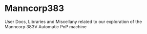 # Manncorp383
User Docs, Libraries and Miscellany related to our exploration of the Manncorp 383V Automatic PnP machine
